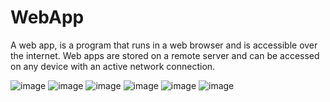 # WebApp
A web app, is a program that runs in a web browser and is accessible over the internet. 
Web apps are stored on a remote server and can be accessed on any device with an active network connection.

![image](https://github.com/user-attachments/assets/81c0d719-aec7-4122-a56f-b33c434aa3f1)
![image](https://github.com/user-attachments/assets/94dfa879-6c4f-4b57-8a0c-61f67402cc05)
![image](https://github.com/user-attachments/assets/132251c1-d7f5-4797-8008-4cbd3f5a0633)
![image](https://github.com/user-attachments/assets/9c539d4b-d8d2-4437-adac-b213d2046b7c)
![image](https://github.com/user-attachments/assets/43289013-74b8-4f7f-9c77-da7b0b93aa6a)
![image](https://github.com/user-attachments/assets/433ea750-b98d-4a9f-b786-cb64ea6a4481)


